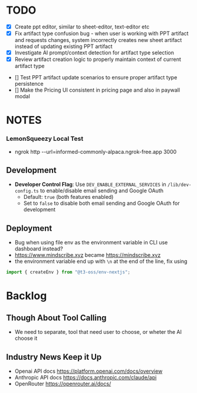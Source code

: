 
# TODO
- [x] Create ppt editor, similar to sheet-editor, text-editor etc
- [x] Fix artifact type confusion bug - when user is working with PPT artifact and requests changes, system incorrectly creates new sheet artifact instead of updating existing PPT artifact
- [x] Investigate AI prompt/context detection for artifact type selection
- [x] Review artifact creation logic to properly maintain context of current artifact type
- [] Test PPT artifact update scenarios to ensure proper artifact type persistence
- [] Make the Pricing UI consistent in pricing page and also in paywall modal

# NOTES

### LemonSqueezy Local Test
- ngrok http --url=informed-commonly-alpaca.ngrok-free.app 3000

## Development
- **Developer Control Flag**: Use `DEV_ENABLE_EXTERNAL_SERVICES` in `/lib/dev-config.ts` to enable/disable email sending and Google OAuth
  - Default: `true` (both features enabled)
  - Set to `false` to disable both email sending and Google OAuth for development

## Deployment 
- Bug when using file env as the environment variable in CLI use dashboard instead?
- https://www.mindscribe.xyz became https://mindscribe.xyz
- the environment variable end up with `\n` at the end of the line, fix using 

```typescript
import { createEnv } from "@t3-oss/env-nextjs";
```

# Backlog
## Though About Tool Calling
- We need to separate, tool that need user to choose, or wheter the AI choose it

## Industry News Keep it Up
- Openai API docs https://platform.openai.com/docs/overview
- Anthropic API docs https://docs.anthropic.com/claude/api
- OpenRouter https://openrouter.ai/docs/ 

